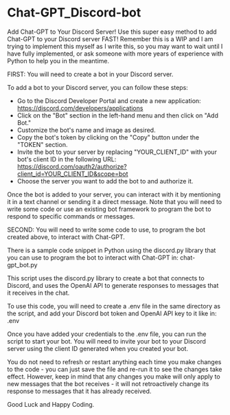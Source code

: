 # Chat-GPT_Discord-bot
Add Chat-GPT to Your Discord Server! Use this super easy method to add Chat-GPT to your Discord server FAST!
Remember this is a WIP and I am trying to implement this myself as I write this, so you may want to wait until I have fully implemented, or ask someone with more years of experience with Python to help you in the meantime.


FIRST:
You will need to create a bot in your Discord server.

To add a bot to your Discord server, you can follow these steps:

- Go to the Discord Developer Portal and create a new application: https://discord.com/developers/applications
- Click on the "Bot" section in the left-hand menu and then click on "Add Bot."
- Customize the bot's name and image as desired.
- Copy the bot's token by clicking on the "Copy" button under the "TOKEN" section.
- Invite the bot to your server by replacing "YOUR_CLIENT_ID" with your bot's client ID in the following URL: https://discord.com/oauth2/authorize?client_id=YOUR_CLIENT_ID&scope=bot
- Choose the server you want to add the bot to and authorize it.

Once the bot is added to your server, you can interact with it by mentioning it in a text channel or sending it a direct message. Note that you will need to write some code or use an existing bot framework to program the bot to respond to specific commands or messages.




SECOND:
You will need to write some code to use, to program the bot created above, to interact with Chat-GPT. 
  
There is a sample code snippet in Python using the discord.py library that you can use to program the bot to interact with Chat-GPT in:
chat-gpt_bot.py
  
This script uses the discord.py library to create a bot that connects to Discord, and uses the OpenAI API to generate responses to messages that it receives in the chat.

To use this code, you will need to create a .env file in the same directory as the script, and add your Discord bot token and OpenAI API key to it like in:
.env
  
Once you have added your credentials to the .env file, you can run the script to start your bot. You will need to invite your bot to your Discord server using the client ID generated when you created your bot.

You do not need to refresh or restart anything each time you make changes to the code - you can just save the file and re-run it to see the changes take effect. However, keep in mind that any changes you make will only apply to new messages that the bot receives - it will not retroactively change its response to messages that it has already received.
  
  Good Luck and Happy Coding.
